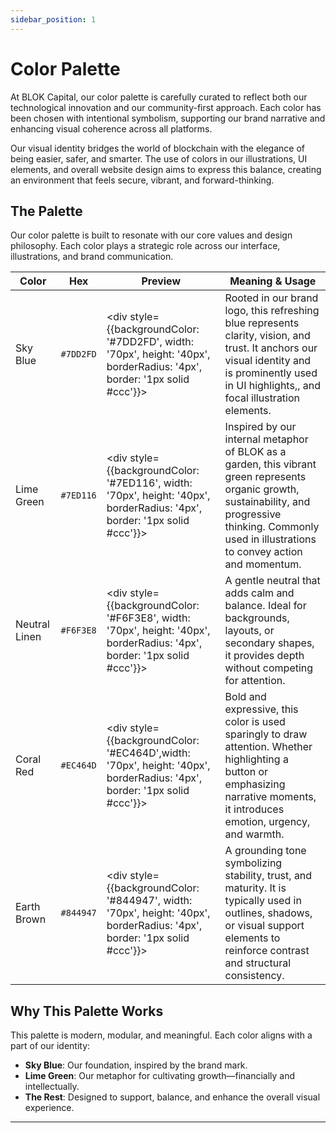 ```yaml
---
sidebar_position: 1
---
```


# Color Palette

At BLOK Capital, our color palette is carefully curated to reflect both our technological innovation and our community-first approach. Each color has been chosen with intentional symbolism, supporting our brand narrative and enhancing visual coherence across all platforms.

Our visual identity bridges the world of blockchain with the elegance of being easier, safer, and smarter. The use of colors in our illustrations, UI elements, and overall website design aims to express this balance, creating an environment that feels secure, vibrant, and forward-thinking.

## The Palette

Our color palette is built to resonate with our core values and design philosophy. Each color plays a strategic role across our interface, illustrations, and brand communication.

| Color       | Hex      | Preview                                | Meaning & Usage |
|-------------|----------|----------------------------------------|-----------------|
| Sky Blue    | `#7DD2FD` | <div style={{backgroundColor: '#7DD2FD', width: '70px', height: '40px', borderRadius: '4px', border: '1px solid #ccc'}}></div> | Rooted in our brand logo, this refreshing blue represents clarity, vision, and trust. It anchors our visual identity and is prominently used in UI highlights,, and focal illustration elements. |
| Lime Green  | `#7ED116` | <div style={{backgroundColor: '#7ED116', width: '70px', height: '40px', borderRadius: '4px', border: '1px solid #ccc'}}></div> | Inspired by our internal metaphor of BLOK as a garden, this vibrant green represents organic growth, sustainability, and progressive thinking. Commonly used in illustrations to convey action and momentum. |
| Neutral Linen   | `#F6F3E8` | <div style={{backgroundColor: '#F6F3E8', width: '70px', height: '40px', borderRadius: '4px', border: '1px solid #ccc'}}></div> | A gentle neutral that adds calm and balance. Ideal for backgrounds, layouts, or secondary shapes, it provides depth without competing for attention. |
| Coral Red   | `#EC464D` | <div style={{backgroundColor: '#EC464D',width: '70px', height: '40px', borderRadius: '4px', border: '1px solid #ccc'}}></div> | Bold and expressive, this color is used sparingly to draw attention. Whether highlighting a button or emphasizing narrative moments, it introduces emotion, urgency, and warmth. |
| Earth Brown | `#844947` | <div style={{backgroundColor: '#844947', width: '70px', height: '40px', borderRadius: '4px', border: '1px solid #ccc'}}></div> | A grounding tone symbolizing stability, trust, and maturity. It is typically used in outlines, shadows, or visual support elements to reinforce contrast and structural consistency. |


## Why This Palette Works

This palette is modern, modular, and meaningful. Each color aligns with a part of our identity:

- **Sky Blue**: Our foundation, inspired by the brand mark.
- **Lime Green**: Our metaphor for cultivating growth—financially and intellectually.
- **The Rest**: Designed to support, balance, and enhance the overall visual experience.


---